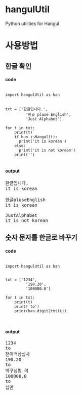 # hangulUtil

Python utilities for Hangul



사용방법
==


## 한글 확인


#### code
<pre>
<code>
import hangulUtil as han


txt = ['한글입니다.',
         '한글 pluse English',
         'Just Alphabet']

for t in txt:
    print(t)
    if han.isHangul(t):
      print('it is korean')
    else:
      print('it is not korean')
    print('')
</code>
</pre>

#### output
<pre>
한글입니다.
it is korean

한글pluseEnglish
it is korean

JustAlphabet
it is not korean
</pre>

## 숫자 문자를 한글로 바꾸기

#### code
<pre>
<code>
import hangulUtil as han


txt = ['1234',
         '190.20',
         '100000.0']

for t in txt:
    print(t)
    print('to')
    print(han.digit2txt(t))

</code>
</pre>


#### output

<pre>
1234
to
천이백삼십사
190.20
to
백구십쩜 이
100000.0
to
십만
</pre>

